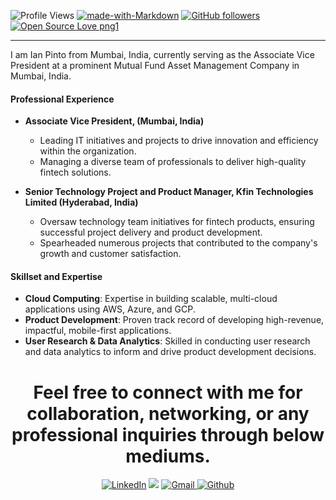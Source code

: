 ![Profile Views](https://komarev.com/ghpvc/?username=iAn-Pinto)
[![made-with-Markdown](https://img.shields.io/badge/Made%20with-Markdown-1f425f.svg)](https://github.com/iAn-Pinto)
[![GitHub followers](https://img.shields.io/github/followers/iAn-Pinto.svg?style=social&label=Follow&maxAge=2592000)](https://github.com/iAn-Pinto?tab=followers)
[![Open Source Love png1](https://badges.frapsoft.com/os/v1/open-source.png?v=103)](https://github.com/iAn-Pinto)

---

I am Ian Pinto from Mumbai, India, currently serving as the Associate Vice President at a prominent Mutual Fund Asset Management Company in Mumbai, India. 

#### Professional Experience

- **Associate Vice President, (Mumbai, India)**
  - Leading IT initiatives and projects to drive innovation and efficiency within the organization.
  - Managing a diverse team of professionals to deliver high-quality fintech solutions.

- **Senior Technology Project and Product Manager, Kfin Technologies Limited (Hyderabad, India)**
  - Oversaw technology team initiatives for fintech products, ensuring successful project delivery and product development.
  - Spearheaded numerous projects that contributed to the company's growth and customer satisfaction.

#### Skillset and Expertise

- **Cloud Computing**: Expertise in building scalable, multi-cloud applications using AWS, Azure, and GCP.
- **Product Development**: Proven track record of developing high-revenue, impactful, mobile-first applications.
- **User Research & Data Analytics**: Skilled in conducting user research and data analytics to inform and drive product development decisions.

<h1 align="center">Feel free to connect with me for collaboration, networking, or any professional inquiries through below mediums.</h1>

<div align="center">
<a  href="https://www.linkedin.com/in/pintoian/" target="_blank"><img alt="LinkedIn" src="https://img.shields.io/badge/linkedin%20-%230077B5.svg?&style=for-the-badge&logo=linkedin&logoColor=white" /></a>
<a href="https://twitter.com/pintoian" target="_blank"><img src="https://img.shields.io/badge/twitter-%2300acee.svg?&style=for-the-badge&logo=twitter&logoColor=white&alt=twitter" /></a>
<a href="mailto:ianpinto1980@gmail.com"><img  alt="Gmail" src="https://img.shields.io/badge/Gmail-D14836?style=for-the-badge&logo=gmail&logoColor=white" />
<a href="https://github.com/iAn-Pinto" target="_blank"><img alt="Github" src="https://img.shields.io/badge/GitHub-100000?style=for-the-badge&logo=github&logoColor=white"/></a>
</div>
<!--
**iAn-Pinto/iAn-Pinto** is a ✨ _special_ ✨ repository because its `README.md` (this file) appears on your GitHub profile.

Here are some ideas to get you started:


- 🌱 I’m currently learning ...
- 👯 I’m looking to collaborate on ...
- 🤔 I’m looking for help with ...
- 💬 Ask me about ...
- 📫 How to reach me: ...
- 😄 Pronouns: ...
- ⚡ Fun fact: ...
-->
